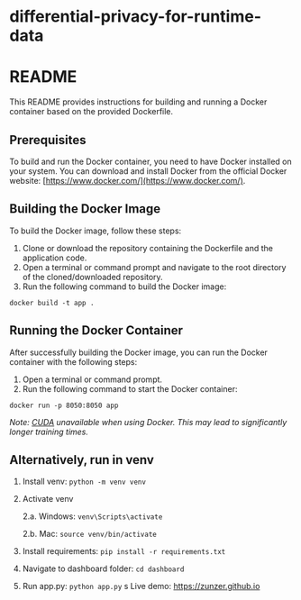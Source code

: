 # differential-privacy-for-runtime-data




# README

This README provides instructions for building and running a Docker container based on the provided Dockerfile.

## Prerequisites
To build and run the Docker container, you need to have Docker installed on your system. You can download and install Docker from the official Docker website: [https://www.docker.com/](https://www.docker.com/).

## Building the Docker Image
To build the Docker image, follow these steps:

1. Clone or download the repository containing the Dockerfile and the application code.
2. Open a terminal or command prompt and navigate to the root directory of the cloned/downloaded repository.
3. Run the following command to build the Docker image: 

```docker build -t app .```

## Running the Docker Container
After successfully building the Docker image, you can run the Docker container with the following steps:

1. Open a terminal or command prompt.
2. Run the following command to start the Docker container:

```docker run -p 8050:8050 app```


_Note: [CUDA](https://developer.nvidia.com/how-to-cuda-python) unavailable when using Docker. This may lead to significantly longer training times._



## Alternatively, run in venv

1. Install venv: ```python -m venv venv```

2. Activate venv

    2.a. Windows: ```venv\Scripts\activate```

    2.b. Mac: ```source venv/bin/activate```

3. Install requirements: ```pip install -r requirements.txt```

4. Navigate to dashboard folder: ```cd dashboard```

5. Run app.py: ```python app.py```
s
Live demo: https://zunzer.github.io 
